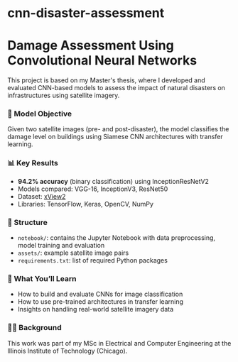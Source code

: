 # cnn-disaster-assessment
# Damage Assessment Using Convolutional Neural Networks

This project is based on my Master's thesis, where I developed and evaluated CNN-based models to assess the impact of natural disasters on infrastructures using satellite imagery.

### 🧠 Model Objective

Given two satellite images (pre- and post-disaster), the model classifies the damage level on buildings using Siamese CNN architectures with transfer learning.

### 📊 Key Results

- **94.2% accuracy** (binary classification) using InceptionResNetV2
- Models compared: VGG-16, InceptionV3, ResNet50
- Dataset: [xView2](https://xview2.org/)
- Libraries: TensorFlow, Keras, OpenCV, NumPy

### 📁 Structure

- `notebook/`: contains the Jupyter Notebook with data preprocessing, model training and evaluation
- `assets/`: example satellite image pairs
- `requirements.txt`: list of required Python packages

### 📌 What You’ll Learn

- How to build and evaluate CNNs for image classification
- How to use pre-trained architectures in transfer learning
- Insights on handling real-world satellite imagery data

### 🧑‍🎓 Background

This work was part of my MSc in Electrical and Computer Engineering at the Illinois Institute of Technology (Chicago).

